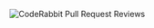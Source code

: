![CodeRabbit Pull Request Reviews](https://img.shields.io/coderabbit/prs/github/rohitid33/tymout_message?utm_source=oss&utm_medium=github&utm_campaign=rohitid33%2Ftymout_message&labelColor=171717&color=FF570A&link=https%3A%2F%2Fcoderabbit.ai&label=CodeRabbit+Reviews)

